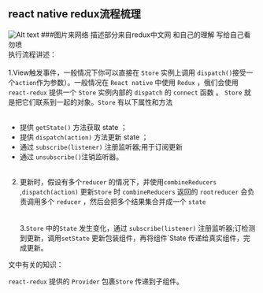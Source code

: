 react native redux流程梳理
---
![Alt text](https://raw.githubusercontent.com/pj0579/Redux-use/master/A2043282-5BEC-4FEF-9771-3DE81EAF0FCE.png)
###图片来网络   描述部分来自redux中文网 和自己的理解   写给自己看 勿喷<br/>
执行流程讲述：<br/><br/>
1.View触发事件，一般情况下你可以直接在 `Store` 实例上调用 `dispatch()`接受一个`action`作为参数）。一般情况在 `React native` 中使用 `Redux` ，俄们会使用 `react-redux` 提供一个 `Store` 实例内部的 `dispatch` 的 `connect` 函数 。 `Store` 就是把它们联系到一起的对象。`Store` 有以下属性和方法 <br/><br/>
+ 提供 `getState()` 方法获取 state ；<br/>
+ 提供 `dispatch(action)` 方法更新 state ；<br/>
+ 通过 `subscribe(listener)` 注册监听器;用于订阅更新<br/>
+ 通过 `unsubscribe()`注销监听器。<br/><br/>
2. 更新时，假设有多个`reducer` 的情况下，并使用`combineReducers ` ,`dispatch(action)` 更新`Store` 时 `combineReducers` 返回的 `rootreducer` 会负责调用多个 `reducer` ，然后会把多个结果集合并成一个 `state`<br/>  <br/><br/>
3.`Store` 中的`State` 发生变化，通过 `subscribe(listener)` 注册监听器;订检测到更新，调用`setState` 更新包装组件，再将组件`State 传递给真实组件，完成更新。

文中有关的知识：

`react-redux` 提供的 `Provider` 包裹`Store` 传递到子组件。


